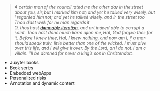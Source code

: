 > *A certain man of the council rated me the other day in the street about you, sir, but I marked him not; and yet he talked very wisely, but I regarded him not; and yet he talked wisely, and in the street too.*     
> *Thou didst well: for no man regards it*     
> *O, thou hast [damnable iteration](https://www.gutenberg.org/cache/epub/1516/pg1516-images.html), and art indeed able to corrupt a saint. Thou hast done much harm upon me, Hal, God forgive thee for it. Before I knew thee, Hal, I knew nothing, and now am I, if a man should speak truly, little better than one of the wicked. I must give over this life, and I will give it over. By the Lord, an I do not, I am a villain. I’ll be damned for never a king’s son in Christendom.*     

- Jupyter books
- Book series
- Embedded webApps
- Personalized risks
- Annotation and dynamic content
